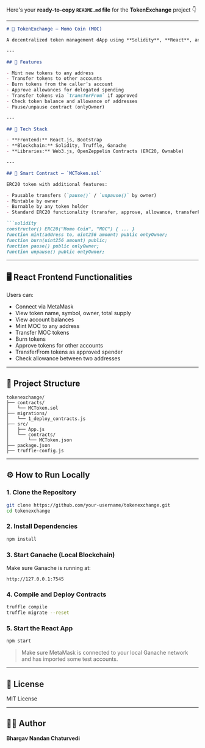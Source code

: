 Here's your **ready-to-copy `README.md` file** for the **TokenExchange** project 👇

---

````markdown
# 💱 TokenExchange – Momo Coin (MOC)

A decentralized token management dApp using **Solidity**, **React**, and **Truffle**, featuring custom ERC-20 token functionality (Momo Coin - MOC). Users can mint, transfer, burn tokens, approve spending, and check allowances — all through a user-friendly React interface.

---

## 🚀 Features

- Mint new tokens to any address
- Transfer tokens to other accounts
- Burn tokens from the caller’s account
- Approve allowances for delegated spending
- Transfer tokens via `transferFrom` if approved
- Check token balance and allowance of addresses
- Pause/unpause contract (onlyOwner)

---

## 🧱 Tech Stack

- **Frontend:** React.js, Bootstrap
- **Blockchain:** Solidity, Truffle, Ganache
- **Libraries:** Web3.js, OpenZeppelin Contracts (ERC20, Ownable)

---

## 🔐 Smart Contract – `MCToken.sol`

ERC20 token with additional features:

- Pausable transfers (`pause()` / `unpause()` by owner)
- Mintable by owner
- Burnable by any token holder
- Standard ERC20 functionality (transfer, approve, allowance, transferFrom)

```solidity
constructor() ERC20("Momo Coin", "MOC") { ... }
function mint(address to, uint256 amount) public onlyOwner;
function burn(uint256 amount) public;
function pause() public onlyOwner;
function unpause() public onlyOwner;
````

---

## 🖥️ React Frontend Functionalities

Users can:

* Connect via MetaMask
* View token name, symbol, owner, total supply
* View account balances
* Mint MOC to any address
* Transfer MOC tokens
* Burn tokens
* Approve tokens for other accounts
* TransferFrom tokens as approved spender
* Check allowance between two addresses

---

## 📁 Project Structure

```
tokenexchange/
├── contracts/
│   └── MCToken.sol
├── migrations/
│   └── 1_deploy_contracts.js
├── src/
│   ├── App.js
│   └── contracts/
│       └── MCToken.json
├── package.json
├── truffle-config.js
```

---

## ⚙️ How to Run Locally

### 1. Clone the Repository

```bash
git clone https://github.com/your-username/tokenexchange.git
cd tokenexchange
```

### 2. Install Dependencies

```bash
npm install
```

### 3. Start Ganache (Local Blockchain)

Make sure Ganache is running at:

```
http://127.0.0.1:7545
```

### 4. Compile and Deploy Contracts

```bash
truffle compile
truffle migrate --reset
```

### 5. Start the React App

```bash
npm start
```

> Make sure MetaMask is connected to your local Ganache network and has imported some test accounts.

---

## 📝 License

MIT License

---

## 👨‍💻 Author

**Bhargav Nandan Chaturvedi**

```
